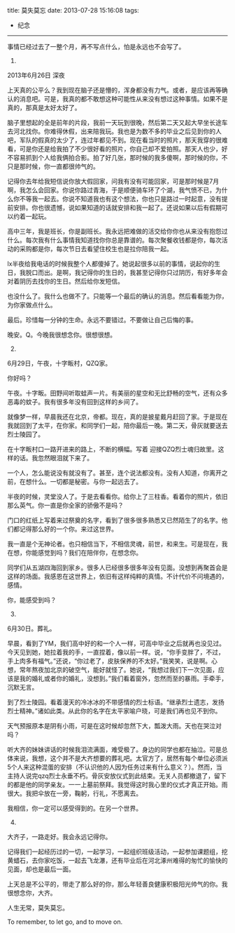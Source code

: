 title: 莫失莫忘
date: 2013-07-28 15:16:08
tags:
- 纪念
---

事情已经过去了一整个月，再不写点什么，怕是永远也不会写了。



1.
2013年6月26日 深夜

上天真的公平么？我到现在脑子还是懵的，浑身都没有力气。或者，是应该再等确认的消息吧。可是，我真的都不敢想这种可能性从来没有想过这种事情。如果不是真的，那真是太好太好了。

脑子里想起的全是前年的片段，我前一天玩到很晚，然后第二天又起大早坐长途车去河北找你。你难得休假，出来陪我玩。我也是为数不多的毕业之后见到你的人吧，军队的假真的太少了，连过年都见不到。现在看当时的照片，那天我穿的很难看，可是你还是给我拍了不少很好看的照片，你自己却不爱拍照。那天人也少，好不容易抓到个人给我俩拍合影。拍了好几张，那时候的我多傻啊，那时候的你，不只是那时候，你一直都很帅气的。

<!-- more -->

记得你去年给我短信说你放大假回家，问我有没有可能回家，可是那时候是7月啊，我怎么会回家。你说你路过青海，于是顺便骑车环了个湖，我气愤不已，为什么你不等我一起去。你说不知道我也有这个想法，你也只是路过一时起意，没有提前安排。你也很遗憾，说如果知道的话就安排和我一起了。还说如果以后有假期可以约着一起玩。

高中三年，我是班长，你是副班长。我永远把难做的活交给你你也从来没有抱怨过什么。每次我有什么事情我知道找你你总是靠谱的。每次聚餐收钱都是你，每次活动的采购都是你，每次节日去看望住校生也是拉你陪我一起。

lx半夜给我电话的时候我整个人都傻掉了。她说起很多以前的事情，说起你的生日，我脱口而出。是啊，我记得你的生日的，我甚至记得你只过阴历，有好多年会对着阴历去找你的生日。然后给你发短信。

也没什么了。我什么也做不了。只能等一个最后的确认的消息。然后看看能为你，为你家做点什么。

最后。珍惜每一分钟的生命。永远不要错过。不要做让自己后悔的事。

晚安。Q。今晚我很想念你。很想很想。

2.
6月29日，午夜，十字畈村，QZQ家。

你好吗？

午夜。十字畈。田野间听取蛙声一片。有美丽的星空和无比舒畅的空气，还有众多恶毒的蚊子。我有很多年没有回到这样的乡间了。

就像梦一样，早晨我还在北京，帝都。现在，真的是披星戴月赶回了家。于是现在我就回到了太平，在你家。和同学们一起，陪你最后一晚。第二天，骨灰就要送去烈士陵园了。

在十字畈村口一路开进来的路上，不断的横幅。写着 迎接QZQ烈士魂归故里。这样的话。我忽然眼泪就下来了。

一个人，怎么能说没有就没有了。甚至，连个说法都没有。没有人知道，你离开之前，在想什么。一切都是秘密。与你一起远去了。

半夜的时候，灵堂没人了。于是去看看你。给你上了三柱香。看着你的照片，依旧那么英气。你一直是你全家的骄傲不是吗？

门口的红纸上写着来过祭奠的名字，看到了很多很多熟悉又已然陌生了的名字。他们都记得那么好的一个你。来过这世界。

我一直是个无神论者。也只相信当下，不相信灵魂，前世，和来生。可是现在，我在想，你能感觉到吗？我们在陪伴你，在想念你。

同学们从五湖四海回到家乡。很多人已经很多很多年没有见面。没想到再聚首会是这样的场面。我感恩在这世界上，依旧有这样纯粹的真情。不计代价不问境遇的，感情。

你，能感受到吗？

3.
6月30日。葬礼。

早晨，看到了YM，我们高中好的和一个人一样，可高中毕业之后就再也没见过。今天见到她，她拉着我的手，一直捏着，像以前一样。说，“你手变胖了，不过，手上肉多有福气。”还说，“你过老了，皮肤保养的不太好。”我笑笑，说是啊。心想，常年熬夜加北京的破空气，能好就怪了。她说，“我想过我们下一次见面，应该是我的婚礼或者你的婚礼，没想到。”我们看着窗外，忽然而至的暴雨。手牵手，沉默无言。

到了烈士陵园。看着漫天的冷冰冰的不带感情的烈士标语。“继承烈士遗志，发扬烈士精神。”诸如此类。从此你的名字在太平家喻户晓，可是我们再也见不到你。

天气预报原本是阴有小雨，可是在这时候却忽然下大，瓢泼大雨。天也在哭泣对吗？

听大齐的妹妹讲话的时候我泪流满面，难受极了。身边的同学也都在抽泣。可是总体来说，我想，这个并不是大齐想要的葬礼吧。太官方了，居然有每个单位必须派5个人来这种混蛋的安排（不认识他的人因为任务过来有什么意义？）。然而，当主持人说完qzq烈士永垂不朽。骨灰安放仪式到此结束。无关人员都撤退了，留下的都是他的同学亲友。一一上墓前祭拜。我觉得这时我心里的仪式才真正开始。雨很大。我把伞放在一旁，鞠躬，行礼，不愿离去。

我相信，你一定可以感受得到的。在另一个世界。

4.
大齐子，一路走好。我会永远记得你。

记得我们一起经历过的一切，一起学习，一起组织班级活动，一起参加课题组，挖黄蜡石，去你家吃饭，一起去飞龙瀑，还有毕业后在河北涿州难得的匆忙的愉快的见面，却也是最后一面。

上天总是不公平的，带走了那么好的你，那么年轻善良健康积极阳光帅气的你。我很想念你，大齐。

人生无常，莫失莫忘。

To remember, to let go, and to move on.


